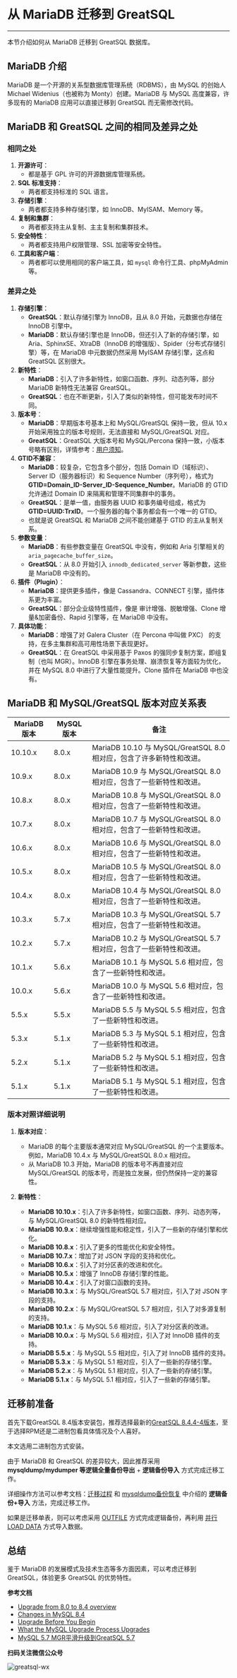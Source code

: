 # 从 MariaDB 迁移到 GreatSQL
---

本节介绍如何从 MariaDB 迁移到 GreatSQL 数据库。

## MariaDB 介绍

MariaDB 是一个开源的关系型数据库管理系统（RDBMS），由 MySQL 的创始人 Michael Widenius（也被称为 Monty）创建。MariaDB 与 MySQL 高度兼容，许多现有的 MariaDB 应用可以直接迁移到 GreatSQL 而无需修改代码。

## MariaDB 和 GreatSQL 之间的相同及差异之处

### 相同之处
1. **开源许可**：
   - 都是基于 GPL 许可的开源数据库管理系统。
2. **SQL 标准支持**：
   - 两者都支持标准的 SQL 语言。
3. **存储引擎**：
   - 两者都支持多种存储引擎，如 InnoDB、MyISAM、Memory 等。
4. **复制和集群**：
   - 两者都支持主从复制、主主复制和集群技术。
5. **安全特性**：
   - 两者都支持用户权限管理、SSL 加密等安全特性。
6. **工具和客户端**：
   - 两者都可以使用相同的客户端工具，如 `mysql` 命令行工具、phpMyAdmin 等。

### 差异之处
1. **存储引擎**：
   - **GreatSQL**：默认存储引擎为 InnoDB，且从 8.0 开始，元数据也存储在 InnoDB 引擎中。
   - **MariaDB**：默认存储引擎也是 InnoDB，但还引入了新的存储引擎，如 Aria、SphinxSE、XtraDB（InnoDB 的增强版）、Spider（分布式存储引擎）等，在 MariaDB 中元数据仍然采用 MyISAM 存储引擎，这点和 GreatSQL 区别很大。
2. **新特性**：
   - **MariaDB**：引入了许多新特性，如窗口函数、序列、动态列等，部分 MariaDB 新特性无法兼容 GreatSQL。
   - **GreatSQL**：也在不断更新，引入了类似的新特性，但可能发布时间不同。
3. **版本号**：
   - **MariaDB**：早期版本号基本上和 MySQL/GreatSQL 保持一致，但从 10.x 开始采用独立的版本号规则，无法直接和 MySQL/GreatSQL 对应。
   - **GreatSQL**：GreatSQL 大版本号和 MySQL/Percona 保持一致，小版本号略有区别，详情参考：[用户须知](../1-docs-intro/1-1-notes-to-users.md)。
4. **GTID不兼容**：
   - **MariaDB**：较复杂，它包含多个部分，包括 Domain ID（域标识）、Server ID（服务器标识）和 Sequence Number（序列号），格式为 **GTID=Domain_ID-Server_ID-Sequence_Number**。MariaDB 的 GTID 允许通过 Domain ID 来隔离和管理不同集群中的事务。
   - **GreatSQL**：是单一值，由服务器 UUID 和事务编号组成，格式为 **GTID=UUID:TrxID**。一个服务器的每个事务都会有一个唯一的 GTID。
   - 也就是说 GreatSQL 和 MariaDB 之间不能创建基于 GTID 的主从复制关系。
5. **参数变量**：
   - **MariaDB**：有些参数变量在 GreatSQL 中没有，例如和 Aria 引擎相关的 `aria_pagecache_buffer_size`。
   - **GreatSQL**：从 8.0 开始引入 `innodb_dedicated_server` 等新参数，这些是 MariaDB 中没有的。
6. **插件（Plugin）**：
   - **MariaDB**：提供更多插件，像是 Cassandra、CONNECT 引擎，插件体系更为丰富。
   - **GreatSQL**：部分企业级特性插件，像是 审计增强、脱敏增强、Clone 增量&加密备份、Rapid 引擎等，在 MariaDB 中没有。
7. **具体功能**：
   - **MariaDB**：增强了对 Galera Cluster（在 Percona 中叫做 PXC） 的支持，在多主集群和高可用性场景下表现更好。
   - **GreatSQL**：在 GreatSQL 中采用基于 Paxos 的强同步复制方案，即组复制（也叫 MGR）。InnoDB 引擎在事务处理、崩溃恢复等方面较为优化，并在 MySQL 8.0 中进行了大量性能提升。Clone 插件在 MariaDB 中也没有。

## MariaDB 和 MySQL/GreatSQL 版本对应关系表

| MariaDB 版本 | MySQL 版本   | 备注                                                         |
|--------------|--------------|--------------------------------------------------------------|
| 10.10.x      | 8.0.x        | MariaDB 10.10 与 MySQL/GreatSQL 8.0 相对应，包含了许多新特性和改进。   |
| 10.9.x       | 8.0.x        | MariaDB 10.9 与 MySQL/GreatSQL 8.0 相对应，包含了一些新特性和改进。   |
| 10.8.x       | 8.0.x        | MariaDB 10.8 与 MySQL/GreatSQL 8.0 相对应，包含了一些新特性和改进。   |
| 10.7.x       | 8.0.x        | MariaDB 10.7 与 MySQL/GreatSQL 8.0 相对应，包含了一些新特性和改进。   |
| 10.6.x       | 8.0.x        | MariaDB 10.6 与 MySQL/GreatSQL 8.0 相对应，包含了一些新特性和改进。   |
| 10.5.x       | 8.0.x        | MariaDB 10.5 与 MySQL/GreatSQL 8.0 相对应，包含了一些新特性和改进。   |
| 10.4.x       | 8.0.x        | MariaDB 10.4 与 MySQL/GreatSQL 8.0 相对应，包含了一些新特性和改进。   |
| 10.3.x       | 5.7.x        | MariaDB 10.3 与 MySQL/GreatSQL 5.7 相对应，包含了一些新特性和改进。   |
| 10.2.x       | 5.7.x        | MariaDB 10.2 与 MySQL/GreatSQL 5.7 相对应，包含了一些新特性和改进。   |
| 10.1.x       | 5.6.x        | MariaDB 10.1 与 MySQL 5.6 相对应，包含了一些新特性和改进。   |
| 10.0.x       | 5.6.x        | MariaDB 10.0 与 MySQL 5.6 相对应，包含了一些新特性和改进。   |
| 5.5.x        | 5.5.x        | MariaDB 5.5 与 MySQL 5.5 相对应，包含了一些新特性和改进。   |
| 5.3.x        | 5.1.x        | MariaDB 5.3 与 MySQL 5.1 相对应，包含了一些新特性和改进。   |
| 5.2.x        | 5.1.x        | MariaDB 5.2 与 MySQL 5.1 相对应，包含了一些新特性和改进。   |
| 5.1.x        | 5.1.x        | MariaDB 5.1 与 MySQL 5.1 相对应，包含了一些新特性和改进。   |

### 版本对照详细说明

1. **版本对应**：
   - MariaDB 的每个主要版本通常对应 MySQL/GreatSQL 的一个主要版本。例如，MariaDB 10.4.x 与 MySQL/GreatSQL 8.0.x 相对应。
   - 从 MariaDB 10.3 开始，MariaDB 的版本号不再直接对应 MySQL/GreatSQL 的版本号，而是独立发展，但仍然保持一定的兼容性。

2. **新特性**：
   - **MariaDB 10.10.x**：引入了许多新特性，如窗口函数、序列、动态列等，与 MySQL/GreatSQL 8.0 的新特性相对应。
   - **MariaDB 10.9.x**：继续增强性能和稳定性，引入了一些新的存储引擎和优化。
   - **MariaDB 10.8.x**：引入了更多的性能优化和安全特性。
   - **MariaDB 10.7.x**：增加了对 JSON 字段的支持和优化。
   - **MariaDB 10.6.x**：引入了对分区表的改进和优化。
   - **MariaDB 10.5.x**：增强了 InnoDB 存储引擎的性能。
   - **MariaDB 10.4.x**：引入了对窗口函数的支持。
   - **MariaDB 10.3.x**：与 MySQL/GreatSQL 5.7 相对应，引入了对 JSON 字段的支持。
   - **MariaDB 10.2.x**：与 MySQL/GreatSQL 5.7 相对应，引入了对多源复制的支持。
   - **MariaDB 10.1.x**：与 MySQL 5.6 相对应，引入了对分区表的改进。
   - **MariaDB 10.0.x**：与 MySQL 5.6 相对应，引入了对 InnoDB 插件的支持。
   - **MariaDB 5.5.x**：与 MySQL 5.5 相对应，引入了对 InnoDB 插件的支持。
   - **MariaDB 5.3.x**：与 MySQL 5.1 相对应，引入了一些新的存储引擎。
   - **MariaDB 5.2.x**：与 MySQL 5.1 相对应，引入了一些新的存储引擎。
   - **MariaDB 5.1.x**：与 MySQL 5.1 相对应，引入了一些新的存储引擎。

## 迁移前准备

首先下载GreatSQL 8.4版本安装包，推荐选择最新的[GreatSQL 8.4.4-4版本](https://gitee.com/GreatSQL/GreatSQL/releases/GreatSQL-8.4.4-4)，至于选择RPM还是二进制包看具体情况及个人喜好。

本文选用二进制包方式安装。

由于 MariaDB 和 GreatSQL 的差异较大，因此推荐采用 **mysqldump/mydumper 等逻辑全量备份导出** + **逻辑备份导入** 方式完成迁移工作。

详细操作方法可以参考文档：[迁移过程](./2-migrate-from-mysql-togreatsql.md#迁移过程) 和 [mysqldump备份恢复](../6-oper-guide/4-1-mysqldump.md) 中介绍的 **逻辑备份+导入** 方法，完成迁移工作。

如果是迁移单表，则可以考虑采用 [OUTFILE](../6-oper-guide/4-2-outfile.md) 方式完成逻辑备份，再利用 [并行 LOAD DATA](../5-enhance/5-1-highperf-parallel-load.md) 方式导入数据。

## 总结

鉴于 MariaDB 的发展模式及技术生态等多方面因素，可以考虑迁移到 GreatSQL，体验更多 GreatSQL 的优势特性。

**参考文档**

- [Upgrade from 8.0 to 8.4 overview](https://docs.percona.com/percona-server/8.4/upgrade.html)
- [Changes in MySQL 8.4](https://dev.mysql.com/doc/refman/8.4/en/mysql-nutshell.html)
- [Upgrade Before You Begin](https://dev.mysql.com/doc/refman/8.4/en/upgrade-before-you-begin.html)
- [What the MySQL Upgrade Process Upgrades](https://dev.mysql.com/doc/refman/8.4/en/upgrading-what-is-upgraded.html)
- [MySQL 5.7 MGR平滑升级到GreatSQL 5.7](https://mp.weixin.qq.com/s/u0UAijfM8jHH948ml1PREg)

**扫码关注微信公众号**

![greatsql-wx](../greatsql-wx.jpg)
